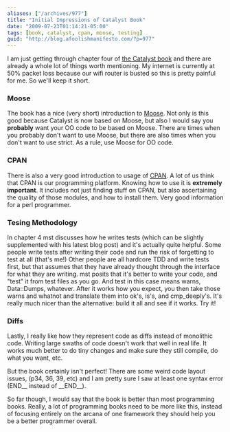 ```yaml
---
aliases: ["/archives/977"]
title: "Initial Impressions of Catalyst Book"
date: "2009-07-23T01:14:21-05:00"
tags: [book, catalyst, cpan, moose, testing]
guid: "http://blog.afoolishmanifesto.com/?p=977"
---
```

I am just getting through chapter four of [the Catalyst book](http://www.amazon.com/Definitive-Guide-Catalyst-Maintainable-Applications/dp/1430223650?&camp=2486&linkCode=wey&tag=enligperlorga-21&creative=8882) and there are already a whole lot of things worth mentioning. My internet is currently at 50% packet loss because our wifi router is busted so this is pretty painful for me. So we'll keep it short.

### Moose

The book has a nice (very short) introduction to [Moose](http://search.cpan.org/perldoc?/Moose). Not only is this good because Catalyst is now based on Moose, but also I would say you **probably** want your OO code to be based on Moose. There are times when you probably don't want to use Moose, but there are also times when you don't want to use strict. As a rule, use Moose for OO code.

### CPAN

There is also a very good introduction to usage of [CPAN](http://search.cpan.org). A lot of us think that CPAN is our programming platform. Knowing how to use it is **extremely important**. It includes not just finding stuff on CPAN, but also ascertaining the quality of those modules, and how to install them. Very good information for a perl programmer.

### Tesing Methodology

In chapter 4 mst discusses how he writes tests (which can be slightly supplemented with his latest blog post) and it's actually quite helpful. Some people write tests after writing their code and run the risk of forgetting to test at all (that's me!) Other people are all hardcore TDD and write tests first, but that assumes that they have already thought through the interface for what they are writing. mst posits that it's better to write your code, and "test" it from test files as you go. And test in this case means warns, Data::Dumps, whatever. After it works how you expect, you then take those warns and whatnot and translate them into ok's, is's, and cmp\_deeply's. It's really much nicer than the alternative: build it all and see if it works. Try it!

### Diffs

Lastly, I really like how they represent code as diffs instead of monolithic code. Writing large swaths of code doesn't work that well in real life. It works much better to do tiny changes and make sure they still compile, do what you want, etc.

But the book certainly isn't perfect! There are some weird code layout issues, (p34, 36, 39, etc) and I am pretty sure I saw at least one syntax error (END\_\_ instead of \_\_END\_\_).

So far though, I would say that the book is better than most programming books. Really, a lot of programming books need to be more like this, instead of focusing entirely on the arcana of one framework they should help you be a better programmer overall.
